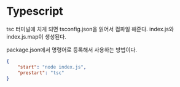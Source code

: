 # Typescript
tsc 터미널에 치게 되면 tsconfig.json을 읽어서 컴파일 해준다.
index.js와 index.js.map이 생성된다.

package.json에서 명령어로 등록해서 사용하는 방법이다.
```json
{
    "start": "node index.js",
    "prestart": "tsc"
}
```